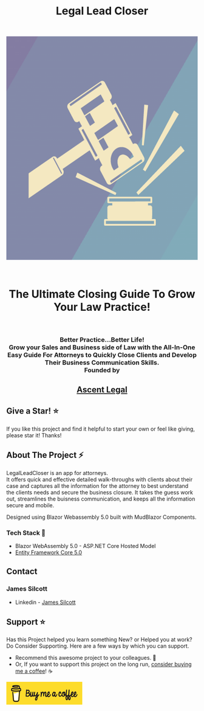 ﻿<!-- PROJECT LOGO -->
<br />
<p align="center">
<h1 align="center">Legal Lead Closer</h1>
<br>
<p align="center">
<a href="https://github.com/Silcott/LegalLeadCloser">
<img src="https://github.com/Silcott/LegalLeadCloser/blob/main/LLC%20images/LLC_Logo_colored.png?raw=true" alt="Legal Lead Closer">
</p>
</a>
<br>
</p>
<h1 align="center">The Ultimate Closing Guide To Grow Your Law Practice!</h1>
<br>
<p align="center">
<h3 align="center">
Better Practice...Better Life!
<br>
Grow your Sales and Business side of Law with the All-In-One Easy Guide For Attorneys to Quickly Close Clients and Develop Their Business Communication Skills.
<br>
Founded by 
</h3>
<h2 align="center">
<a href="https://ascent.legal">
Ascent Legal</h2>
</a>
</h2>
</p>

## Give a Star! :star:
If you like this project and find it helpful to start your own or feel like giving, please star it! Thanks!


## About The Project :zap:

LegalLeadCloser is an app for attorneys.  
It offers quick and effective detailed walk-throughs with clients 
about their case and captures all the information for the attorney 
to best understand the clients needs and secure the business closure. 
It takes the guess work out, streamlines the buisness communication, 
and keeps all the information secure and mobile. 

Designed using Blazor Webassembly 5.0 built with MudBlazor Components.


### Tech Stack :muscle:

- Blazor WebAssembly 5.0 - ASP.NET Core Hosted Model
- [Entity Framework Core 5.0](https://docs.microsoft.com/en-us/ef/core/)

## Contact
### James Silcott
-   Linkedin - [James Silcott](https://www.linkedin.com/in/jbsilcott/)

## Support :star:

Has this Project helped you learn something New? or Helped you at work? Do Consider Supporting. 
Here are a few ways by which you can support.

-   Recommend this awesome project to your colleagues. 🥇
-   Or, If you want to support this project on the long run, [consider buying me a coffee](https://www.buymeacoffee.com/jbsilcott)! ☕

<a href="https://www.buymeacoffee.com/jbsilcott" target="_blank"><img src="https://github.com/Silcott/LegalLeadCloser/blob/main/LLC%20images/bmclogo.jpg?raw=true" alt="Buy Me A Coffee" width="200"  style="height: 60px !important;width: 200px !important;" ></a>
